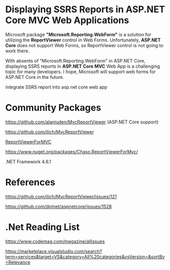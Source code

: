 # Displaying SSRS Reports in ASP.NET Core MVC Web Applications

Microsoft package **"Microsoft.Reporting.WebForm"** is a solution for utilizing the **ReportViewer** control in Web Forms.
Unfortunately, **ASP.NET Core** does not support Web Forms, so ReportViewer control is not going to work there.

With absents of "Microsoft.Reporting.WebForm" in ASP.NET Core, displaying SSRS reports in **ASP.NET Core MVC** Web App is a challenging topic for many developers. I hope, Microsoft will support web forms for ASP.NET Core in the future.

integrate SSRS report into asp.net core web app


# Community Packages

https://github.com/alanjuden/MvcReportViewer (ASP.NET Core support)

https://github.com/ilich/MvcReportViewer

[ReportViewerForMVC](https://github.com/chasoliveira/ReportViewerForMvc)

https://www.nuget.org/packages/Chaso.ReportViewerForMvc/

.NET Framework 4.6.1




# References

https://github.com/ilich/MvcReportViewer/issues/121

https://github.com/dotnet/aspnetcore/issues/1528

# .Net Reading List

https://www.codemag.com/magazine/allissues

https://marketplace.visualstudio.com/search?term=services&target=VS&category=All%20categories&vsVersion=&sortBy=Relevance


